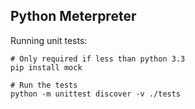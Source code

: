 ## Python Meterpreter

Running unit tests:

```
# Only required if less than python 3.3
pip install mock

# Run the tests
python -m unittest discover -v ./tests
```
